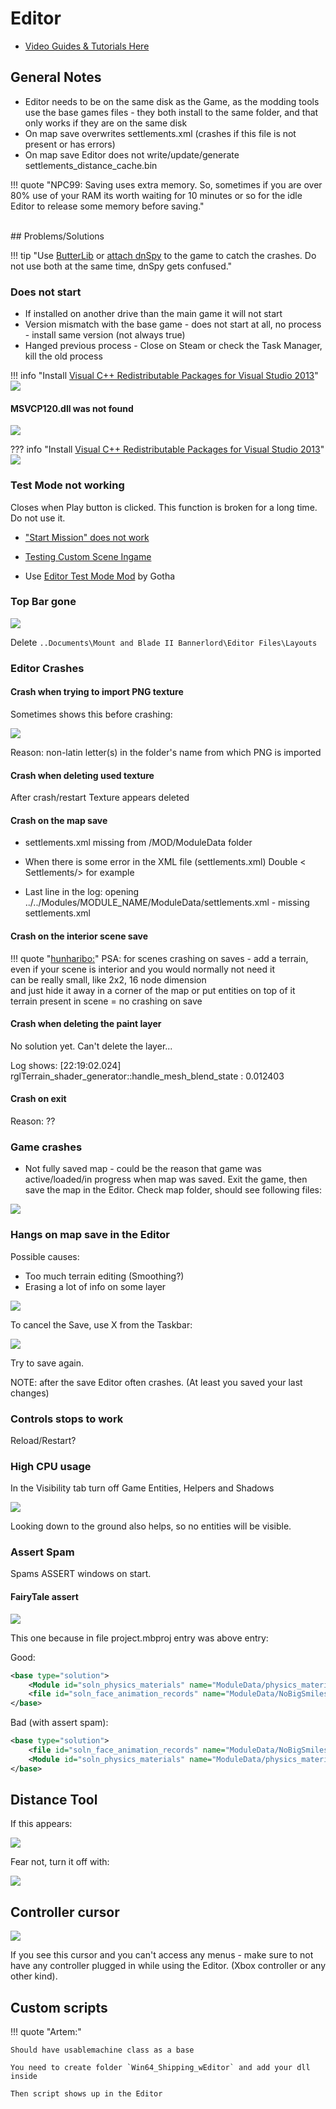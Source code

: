 # Editor

* [Video Guides & Tutorials Here](/resources/video_tutorials/)


## General Notes

- Editor needs to be on the same disk as the Game, as the modding tools use the base games files - they both install to the same folder, and that only works if they are on the same disk
- On map save overwrites settlements.xml (crashes if this file is not present or has errors)
- On map save Editor does not write/update/generate settlements_distance_cache.bin

!!! quote "NPC99: Saving uses extra memory. So, sometimes if you are over 80% use of your RAM its worth waiting for 10 minutes or so for the idle Editor to release some memory before saving."



<br>
## Problems/Solutions


!!! tip "Use [ButterLib](/modules/mods_for_devs) or [attach dnSpy](/resources/dnspy) to the game to catch the crashes. Do not use both at the same time, dnSpy gets confused."

### Does not start

- If installed on another drive than the main game it will not start
- Version mismatch with the base game - does not start at all, no process - install same version (not always true)
- Hanged previous process - Close on Steam or check the Task Manager, kill the old process

!!! info "Install [Visual C++ Redistributable Packages for Visual Studio 2013](https://www.microsoft.com/en-us/download/details.aspx?id=40784)"
    ![](/pics/2504280817.png)


#### MSVCP120.dll was not found

![](/pics/2403231933.png)

??? info "Install [Visual C++ Redistributable Packages for Visual Studio 2013](https://www.microsoft.com/en-us/download/details.aspx?id=40784)"
    ![](/pics/2504280817.png)


### Test Mode not working

Closes when Play button is clicked. This function is broken for a long time. Do not use it.

* ["Start Mission" does not work](https://forums.taleworlds.com/index.php?threads/v1-2-7-test-function-in-scene-creator-start-mission-dont-work.460937/)
* [Testing Custom Scene Ingame](https://docs.google.com/document/d/1Rwsd9pdv5QA5s3K4oOuJX16_K9A5NaoWh0p78IcUi1w/edit?tab=t.0)

* Use [Editor Test Mode Mod](/editor/editor_test_mode_mod/) by Gotha


### Top Bar gone

![](/pics/2411250838.png)

Delete `..Documents\Mount and Blade II Bannerlord\Editor Files\Layouts`

### Editor Crashes

#### Crash when trying to import PNG texture

Sometimes shows this before crashing:

![](/pics/2408301318.png)

Reason: non-latin letter(s) in the folder's name from which PNG is imported


#### Crash when deleting used texture

After crash/restart Texture appears deleted

#### Crash on the map save

- settlements.xml missing from /MOD/ModuleData folder

- When there is some error in the XML file (settlements.xml)
    Double < Settlements/> for example

- Last line in the log: opening ../../Modules/MODULE_NAME/ModuleData/settlements.xml - missing settlements.xml

#### Crash on the interior scene save

!!! quote "[hunharibo:](https://discord.com/channels/411286129317249035/761302555308720148/1202691179896897536)"
    PSA: for scenes crashing on saves - add a terrain, even if your scene is interior and you would normally not need it<br>
    can be really small, like 2x2, 16 node dimension<br>
    and just hide it away in a corner of the map or put entities on top of it<br>
    terrain present in scene = no crashing on save

#### Crash when deleting the paint layer

No solution yet. Can't delete the layer...

Log shows: [22:19:02.024] rglTerrain_shader_generator::handle_mesh_blend_state : 0.012403

#### Crash on exit

Reason: ??

### Game crashes

- Not fully saved map - could be the reason that game was active/loaded/in progress when map was saved. Exit the game, then save the map in the Editor. Check map folder, should see following files:

![](/pics/VYlzH6c.png)


### Hangs on map save in the Editor

Possible causes:

- Too much terrain editing (Smoothing?)
- Erasing a lot of info on some layer

![](/pics/MMmqYCn.png)

To cancel the Save, use X from the Taskbar:

![](/pics/qOfC2xV.png)

Try to save again.

NOTE: after the save Editor often crashes. (At least you saved your last changes)


### Controls stops to work

Reload/Restart?


### High CPU usage

In the Visibility tab turn off Game Entities, Helpers and Shadows

![](/pics/B6B7BMC.png)

Looking down to the ground also helps, so no entities will be visible.


### Assert Spam

Spams ASSERT windows on start.

#### FairyTale assert

![](/pics/2404120847.jpg)

This one because in file project.mbproj <file> entry was above <Module> entry:

Good:

``` xml
<base type="solution">
    <Module id="soln_physics_materials" name="ModuleData/physics_materials.xml" type="physics_material"/>
    <file id="soln_face_animation_records" name="ModuleData/NoBigSmiles.xml" type="face_animation_record" />
</base>
```

Bad (with assert spam):

``` xml
<base type="solution">
    <file id="soln_face_animation_records" name="ModuleData/NoBigSmiles.xml" type="face_animation_record" />
    <Module id="soln_physics_materials" name="ModuleData/physics_materials.xml" type="physics_material"/>
</base>
```

## Distance Tool

If this appears:

![](/pics/2504280827.png)

Fear not, turn it off with:

![](/pics/2504280828.png)

## Controller cursor

![](/pics/2402110846.png)

If you see this cursor and you can't access any menus - make sure to not have any controller plugged in while using the Editor. (Xbox controller or any other kind).


## Custom scripts

!!! quote "Artem:"

    Should have usablemachine class as a base

    You need to create folder `Win64_Shipping_wEditor` and add your dll inside

    Then script shows up in the Editor

